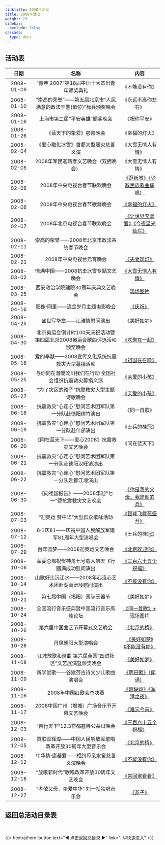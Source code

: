```yaml
---
linktitle: 2008年活动
title: 2008年活动
weight: 23
sidebar:
  exclude: false
cascade:
  type: docs
---
```


## 活动表

|日期|名称|内容|
|:-----:|:-----:|:-----:|
|2008-01-09|“青春·2007”第18届中国十大杰出青年颁奖典礼|《不能没有你》|
|2008-01-10|“崇高的荣誉”——第五届北京市“人民满意的政法干警(单位)”标兵颁奖晚会|《永远不离你左右》|
|2008-01-16|上海市第二届“平安英雄”颁奖晚会|《祝你平安》|
|2008-01-26|《蓝天下的挚爱》慈善晚会|《幸福的灯火》|
|2008-02-04|《爱心融化冰雪》首都大型赈灾慈善义演|《大雪无情人有情》|
|2008-02-05|2008年军民迎新春文艺晚会（双拥晚会）|《大雪无情人有情》|
|2008-02-06|2008年中央电视台春节联欢晚会|[《逛新城》（少数民族歌曲联唱）](../2008/20080205/#2008年中央电视台春节联欢晚会)|
|2008-02-06|2008年中央电视台春节歌舞晚会|[《幸福的灯火》](../2008/20080205/#2008年中央电视台春节歌舞晚会)|
|2008-02-07|2008年北京电视台春节联欢晚会|[《让世界充满爱》《今夜星光灿烂》](../2008/20080205/#2008年北京电视台春节联欢晚会)|
|2008-02-11|崇高的荣誉——2008年北京市政法系统春节晚会||
|2008-02-21|2008年中央电视台元宵晚会|[《夫妻观灯》](../2008/20080221/)|
|2008-03-02|情满中国——2008抗击冰雪专题文艺晚会|[《大雪无情人有情》](../2008/20080302/)|
|2008-03-25|西安政治学院建院30周年庆典文艺晚会|[现场图片](../2008/20080325/)|
|2008-04-16|影像·同里——流金岁月主题电影晚会|[《庆祝》](../2008/20080416/)|
|2008-04-25|盛世写华章——江淮情慰问演出|《美好如梦》|
|2008-04-30|北京奥运会倒计时100天庆祝活动暨第四届北京2008奥运会歌曲评选活动颁奖晚会|[《欢聚在一起》](../2008/20080430/)|
|2008-05-18|爱的奉献——2008宣传文化系统抗震救灾大型募捐活动|[《祖国在召唤》](../2008/20080518/)|
|2008-05-25|与你同在温暖汶川我们在行动 全国社会组织抗震救灾募捐义演|[《亲爱的小孩》](../2008/20080525/)|
|2008-05-27|“为了灾区的孩子”抗震救灾大型主题诗歌晚会|[《亲爱的小孩》](../2008/20080527/)|
|2008-06-18|抗震救灾“心连心”慰问艺术团军队第一分队赴德阳绵竹演出|《同一首歌》|
|2008-06-19|抗震救灾“心连心”慰问艺术团军队第一分队赴什邡演出|《士兵的桂冠》|
|2008-06-20|《同在蓝天下——爱心2008》抗震救灾文艺晚会|《同在蓝天下》|
|2008-06-21|抗震救灾“心连心”慰问艺术团军队第一分队赴德阳汉旺镇演出||
|2008-06-22|抗震救灾“心连心”慰问艺术团军队第一分队赴都江堰演出||
|2008-06-30|《向祖国报告》——2008年迎“七一”暨抗震救灾文艺晚会|[《你是我的父母，我是你的兵》](../2008/20080630/)|
|2008-07-03|“迎奥运 赞中华”大型群众歌咏活动|[《银球飞舞花盛开》](../2008/20080703/)|
|2008-07-12|8·1庆81——庆祝中国人民解放军建军81周年大型演唱会|《士兵的桂冠》|
|2008-07-29|百年圆梦——2008迎奥运文艺晚会|[《北京欢迎你》](../2008/20080729/)|
|2008-10-06|军委总部祝贺神舟七号载人航天飞行圆满成功慰问演出|[《三百六十五个祝福》](../2008/20081006/)|
|2008-10-14|山歌好比沅江水——2008年心连心艺术团赴湖南沅陵慰问演出|[《不能没有你》](../2008/20081014/)|
|2008-10-21|第七届中国（揭阳）国际玉器节|《美好如梦》|
|2008-10-24|全国流行音乐盛典暨中国流行音乐高峰论坛|[《同一首歌》+ 现场图片](../2008/20081024/)|
|2008-10-26|第六届中国曲艺节开幕式文艺晚会|[《北京的桥》](../2008/20081026/)|
|2008-10-28|丹凤朝阳大型演唱会|[《美好如梦》《不能没有你》](../2008/20081028/)|
|2008-11-08|江城放歌和谐曲 第六届全国“四进社区”文艺展演暨颁奖晚会|[《美好如梦》](../2008/20081108/)|
|2008-11-09|新学堂歌——谷建芬古诗文少儿歌曲演唱会|[《明日歌》（朗诵）](../2008/20081109/)|
|2008-11-16|2008年中国红歌会总决赛|[《珊瑚颂》《军港之夜》](https://news.sina.cn/sa/2008-11-17/detail-ikkntian1081064.d.html)|
|2008-11-17|2008中国广州（增城）广场音乐节开幕文艺晚会|[《难忘今宵》](../2008/20081117/)|
|2008-12-03|“善行天下”12.3首都慈善公益日晚会|[《三百六十五个祝福》](../2008/20081203/)|
|2008-12-05|赞歌颂辉煌——中国人民解放军歌唱改革开放30周年大型音乐会|[《北京的桥》](../2008/20081205/)|
|2008-12-12|中华情·康基爱——相约母亲水窖慈善义演晚会|[《不能没有你》](../2008/20081212/)|
|2008-12-18|“放歌新时代”歌唱改革开放30周年文艺晚会|[《常回家看看》](../2008/20081218/)|
|2008-12-27|“孝敬父母，挚爱中华” 刘一祯独唱音乐会|[《燕子》](../2008/20081227/)|



## 返回总活动目录表

<br>

{{< hextra/hero-button text="◀ 点击返回总目录 ▶" link="../#快速进入" >}}